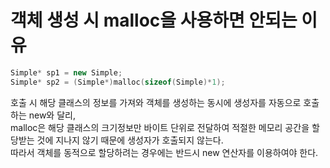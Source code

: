 # 객체 생성 시 malloc을 사용하면 안되는 이유

```cpp
Simple* sp1 = new Simple;
Simple* sp2 = (Simple*)malloc(sizeof(Simple)*1);
```

호출 시 해당 클래스의 정보를 가져와 객체를 생성하는 동시에 생성자를 자동으로 호출하는 new와 달리,  
malloc은 해당 클래스의 크기정보만 바이트 단위로 전달하여 적절한 메모리 공간을 할당받는 것에 지나지 않기 때문에 생성자가 호출되지 않는다.  
따라서 객체를 동적으로 할당하려는 경우에는 반드시 new 연산자를 이용하여야 한다.
